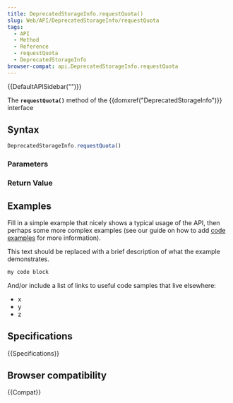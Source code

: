 ```yaml
---
title: DeprecatedStorageInfo.requestQuota()
slug: Web/API/DeprecatedStorageInfo/requestQuota
tags:
  - API
  - Method
  - Reference
  - requestQuota
  - DeprecatedStorageInfo
browser-compat: api.DeprecatedStorageInfo.requestQuota
---
```

{{DefaultAPISidebar("")}}

The **`requestQuota()`** method of the {{domxref("DeprecatedStorageInfo")}} interface 

## Syntax

```js
DeprecatedStorageInfo.requestQuota()
```

### Parameters



### Return Value



## Examples

Fill in a simple example that nicely shows a typical usage of the API, then perhaps some more complex examples (see our guide on how to add [code examples](/en-US/docs/MDN/Contribute/Structures/Code_examples) for more information).

This text should be replaced with a brief description of what the example demonstrates.

```js
my code block
```

And/or include a list of links to useful code samples that live elsewhere:

*   x
*   y
*   z

## Specifications

{{Specifications}}

## Browser compatibility

{{Compat}}

